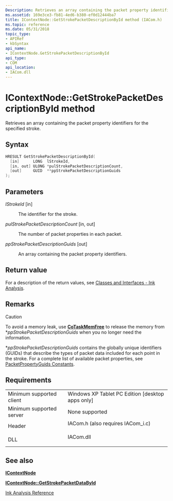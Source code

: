```yaml
---
Description: Retrieves an array containing the packet property identifiers for the specified stroke.
ms.assetid: 169e3ce3-fb81-4ed6-b380-ef0d12444ba7
title: IContextNode::GetStrokePacketDescriptionById method (IACom.h)
ms.topic: reference
ms.date: 05/31/2018
topic_type: 
- APIRef
- kbSyntax
api_name: 
- IContextNode.GetStrokePacketDescriptionById
api_type: 
- COM
api_location: 
- IACom.dll
---
```


# IContextNode::GetStrokePacketDescriptionById method

Retrieves an array containing the packet property identifiers for the specified stroke.

## Syntax


```C++
HRESULT GetStrokePacketDescriptionById(
  [in]      LONG  lStrokeId,
  [in, out] ULONG *pulStrokePacketDescriptionCount,
  [out]     GUID  **ppStrokePacketDescriptionGuids
);
```



## Parameters

<dl> <dt>

*lStrokeId* \[in\]
</dt> <dd>

The identifier for the stroke.

</dd> <dt>

*pulStrokePacketDescriptionCount* \[in, out\]
</dt> <dd>

The number of packet properties in each packet.

</dd> <dt>

*ppStrokePacketDescriptionGuids* \[out\]
</dt> <dd>

An array containing the packet property identifiers.

</dd> </dl>

## Return value

For a description of the return values, see [Classes and Interfaces - Ink Analysis](classes-and-interfaces---ink-analysis.md).

## Remarks

> [!Caution]  
> To avoid a memory leak, use [**CoTaskMemFree**](https://docs.microsoft.com/windows/desktop/api/combaseapi/nf-combaseapi-cotaskmemfree) to release the memory from \**ppStrokePacketDescriptionGuids* when you no longer need the information.

 

\**ppStrokePacketDescriptionGuids* contains the globally unique identifiers (GUIDs) that describe the types of packet data included for each point in the stroke. For a complete list of available packet properties, see [PacketPropertyGuids Constants](packetpropertyguids-constants.md).

## Requirements



|                                     |                                                                                                               |
|-------------------------------------|---------------------------------------------------------------------------------------------------------------|
| Minimum supported client<br/> | Windows XP Tablet PC Edition \[desktop apps only\]<br/>                                                 |
| Minimum supported server<br/> | None supported<br/>                                                                                     |
| Header<br/>                   | <dl> <dt>IACom.h (also requires IACom\_i.c)</dt> </dl> |
| DLL<br/>                      | <dl> <dt>IACom.dll</dt> </dl>                          |



## See also

<dl> <dt>

[**IContextNode**](icontextnode.md)
</dt> <dt>

[**IContextNode::GetStrokePacketDataById**](icontextnode-getstrokepacketdatabyid.md)
</dt> <dt>

[Ink Analysis Reference](ink-analysis-reference.md)
</dt> </dl>

 

 




